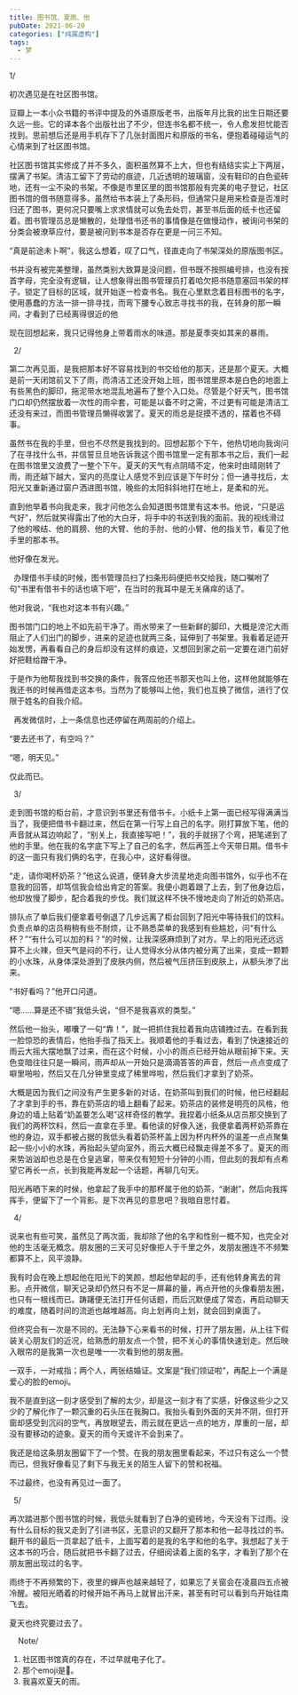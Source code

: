 ```yaml
---
title: 图书馆、夏雨、他
pubDate: 2021-06-20
categories: ["纯属虚构"]
tags:
  - 梦
---
```


1/

初次遇见是在社区图书馆。

豆瓣上一本小众书籍的书评中提及的外语原版老书，出版年月比我的出生日期还要久远一些。它的译本各个出版社出了不少，但连书名都不统一，令人愈发担忧能否找到。思前想后还是用手机存下了几张封面图片和原版的书名，便抱着碰碰运气的心情来到了社区图书馆。

社区图书馆其实修成了并不多久，面积虽然算不上大，但也有结结实实上下两层，摆满了书架。清洁工留下了劳动的痕迹，几近透明的玻璃窗，没有鞋印的白色瓷砖地，还有一尘不染的书架。不像是市里区里的图书馆那般有完美的电子登记，社区图书馆的借书随意得多。虽然给书本装上了条形码，但通常只是用来检查是否准时归还了图书，更何况只要嘴上求求情就可以免去处罚，甚至书后面的纸卡也还留着。图书管理员总是懒散的，处理借书还书的事情像是在做慢动作，被询问书架的分类会被潦草应付，要是被问到书本是否存在更是一问三不知。

“真是前途未卜啊”，我这么想着，叹了口气，径直走向了书架深处的原版图书区。

书并没有被完美整理，虽然类别大致算是没问题，但书既不按照编号排，也没有按首字母，完全没有逻辑，让人想象得出图书管理员打着哈欠把书随意塞回书架的样子。锁定了目标的区域，就开始逐一检查书名。我在心里默念着目标图书的名字，使用愚蠢的方法一排一排寻找，而弯下腰专心致志寻找书的我，在转身的那一瞬间，才看到了已经离得很近的他

现在回想起来，我只记得他身上带着雨水的味道。那是夏季突如其来的暴雨。

&nbsp;
2/

第二次再见面，是我把那本好不容易找到的书交给他的那天，还是那个夏天。大概是前一天闭馆前又下了雨，而清洁工还没开始上班，图书馆里原本是白色的地面上有些黑色的脚印，拖泥带水地混乱地遍布了整个入口处。尽管是个好天气，图书馆门口却仍然摆放着一次性的雨伞套，可能是以备不时之需，不过更有可能是清洁工还没有来过，而图书管理员懒得收罢了。夏天的雨总是捉摸不透的，摆着也不碍事。

虽然书在我的手里，但也不尽然是我找到的。回想起那个下午，他热切地向我询问了在寻找什么书，并信誓旦旦地告诉我这个图书馆里一定有那本书之后，我们一起在图书馆里又浪费了一整个下午。夏天的天气有点阴晴不定，他来时由晴刚转了雨，雨还越下越大，室内的亮度让人感觉不到应该是下午时分；但一通寻找后，太阳光又重新通过窗户洒进图书馆，晚些的太阳斜斜地打在地上，是柔和的光。

直到他举着书向我走来，我才问他怎么会知道图书馆里有这本书。他说，“只是运气好”，然后就笑得露出了他的大白牙，将手中的书送到我的面前。我的视线滑过了他的喉结、他的肩膀、他的大臂、他的手肘、他的小臂、他的指关节，看见了他手里的那本书。

他好像在发光。

&nbsp;
办理借书手续的时候，图书管理员扫了扫条形码便把书交给我，随口嘱咐了句“书里有借书卡的话也填下吧”，在当时的我耳中是无关痛痒的话了。

他对我说，“我也对这本书有兴趣。”

图书馆门口的地上不如先前干净了。雨水带来了一些新鲜的脚印，大概是滂沱大雨阻止了人们出门的脚步，进来的足迹也就两三条，延伸到了书架里。我看着足迹开始发愣，再看看自己的身后却没有这样的痕迹，又想回到家之前一定要在进门前好好把鞋给蹭干净。

于是作为他帮我找到书交换的条件，我答应他还书那天也叫上他，这样他就能够在我还书的时候再借走这本书。当然为了能够叫上他，我们也互换了微信，进行了仅限于姓名的自我介绍。

&nbsp;
再发微信时，上一条信息也还停留在两周前的介绍上。

“要去还书了，有空吗？”

“嗯，明天见。”

仅此而已。

&nbsp;
3/

走到图书馆的柜台前，才意识到书里还有借书卡。小纸卡上第一面已经写得满满当当了，我便把借书卡翻过来，然后在第一行写上自己的名字。刚打算放下笔，他的声音就从耳边响起了，“别关上，我直接写吧！”，我的手就拐了个弯，把笔递到了他的手里。他在我的名字底下写上了自己的名字，然后再签上今天带日期。借书卡的这一面只有我们俩的名字，在我心中，这好看得很。

“走，请你喝杯奶茶？”他这么说道，便转身大步流星地走向图书馆外，似乎也不在意我的回答，却笃信我会给出肯定的答案。我便小跑着跟了上去，到了他身边后，他却放慢了脚步，配合着我的步伐。我们就这样不快不慢地走向了附近的奶茶店。

排队点了单后我们便拿着号倒退了几步远离了柜台回到了阳光中等待我们的饮料。负责点单的店员稍稍有些不耐烦，让不熟悉菜单的我感到有些尴尬，问“有什么杯？”“有什么可以加的料？”的时候，让我深感麻烦到了对方。早上的阳光还远远算不上火辣，但天气是闷的不行，让人觉得水分从体内被分离了出来，变成一颗颗的小水珠，从身体深处游到了皮肤内侧，然后被气压挤压到皮肤上，从额头渗了出来。

“书好看吗？”他开口问道。

“嗯……算是还不错”我低头说，“但不是我喜欢的类型。”

然后他一抬头，嘟囔了一句“靠！”，就一把抓住我拉着我向店铺拽过去。在看到我一脸惊恐的表情后，他抬手指了指天上。我顺着他的手看过去，看到了快速接近的雨云大摇大摆地飘了过来，而在这个时候，小小的雨点已经开始从眼前掉下来。天色变暗往往只是一瞬间，雨声却从一开始只是滴滴答答的声音，然后一点点变成了噼里啪啦，然后又在几分钟里变成了稀里哗啦，然后我们才拿到了奶茶。

大概是因为我们之间没有产生更多新的对话，在奶茶叫到我们的时候，他已经翻起了才拿到手的书，靠在奶茶店的墙上翻看了起来。奶茶店的装修是明亮的风格，他身边的墙上贴着“奶盖要怎么喝”这样奇怪的教学。我捏着小纸条从店员那交换到了我们的两杯饮料，然后一直拿在手里。看他读的好像入迷，我便拿着两杯奶茶靠在他的身边，双手都被占据的我低头看着奶茶杯盖上因为杯内杯外的温差一点点聚集起一些小小的水珠，再抬起头望向室外，雨云大概已经飘走得差不多了。夏天的雨来势汹汹却也总是在仓皇逃窜，带来仅有短短十分钟的小雨，但此刻的我却有点希望它再长一点，长到我能再发起一个话题，再聊几句天。

阳光再晒下来的时候，他拿起了我手中的那杯属于他的奶茶，“谢谢”，然后向我挥挥手，便留下了一个背影。是下次再见的意思吧？我暗自思忖着。

&nbsp;
4/

说来也有些可笑，虽然见了两次面，我却除了他的名字和性别一概不知，也完全对他的生活毫无概念。朋友圈的三天可见好像拒人于千里之外，发朋友圈连不不频繁都算不上，风平浪静。

我有时会在晚上想起他在阳光下的笑颜，想起他举起的手，还有他转身离去的背影。点开微信，聊天记录却仍然只有不足一屏幕的量，再点开他的头像看朋友圈，也只有一根线而已。踌躇便无法打开任何话题，而后沉默便成了常态，再启动聊天的难度，随着时间的流逝也越堆越高。向上划再向上划，就会回到桌面了。

 但终究会有一次是不同的。无法静下心来看书的时候，打开了朋友圈，从上往下假装关心朋友们的近况，给熟悉的朋友点一个赞，把不关心的事情快速划走。然后映入眼帘的是我第一次也是唯一一次看到他的朋友圈。

一双手，一对戒指；两个人，两张结婚证。文案是“我们领证啦”，再配上一个满是爱心的脸的emoji。

我不是直到这一刻才感受到了解的太少，却是这一刻才有了实感，好像这些少之又少的了解化作了一颗沉重的石头压在我胸口。我抬头看到外面的天并不阴，但打开窗却感受到沉闷的空气，再放眼望去，雨云就在更远一点的地方，厚重的一层，却没有要移动的迹象。夏天的雨今天或许不会到来了。

我还是给这条朋友圈留下了一个赞。在我的朋友圈里看起来，不过只有这么一个赞而已，但我好像看见了剩下与我无关的陌生人留下的赞和祝福。

不过最终，也没有再见过一面了。

&nbsp;
5/

再次踏进那个图书馆的时候，我低头就看到了白净的瓷砖地，今天没有下过雨。没有什么目标的我又走到了引进书区，无意识的又翻开了那本和他一起寻找过的书。翻开书的最后一页拿起了纸卡，上面写着的是我的名字和他的名字。我想起了关于这本书的巧合，随后就把书卡翻了过去，仔细阅读着上面的名字，才看到了那个在朋友圈出现过的名字。

雨终于不再频繁的下，夜里的蝉声也越来越轻了，如果忘了关窗会在凌晨四五点被冷醒。被阳光晒着的时候开始不再马上就冒出汗来，甚至有时可以看到鸟开始往南飞去。

夏天也终究要过去了。

&nbsp;
&nbsp;
Note/

1. 社区图书馆真的存在，不过早就电子化了。
2. 那个emoji是🥰。
3. 我喜欢夏天的雨。
